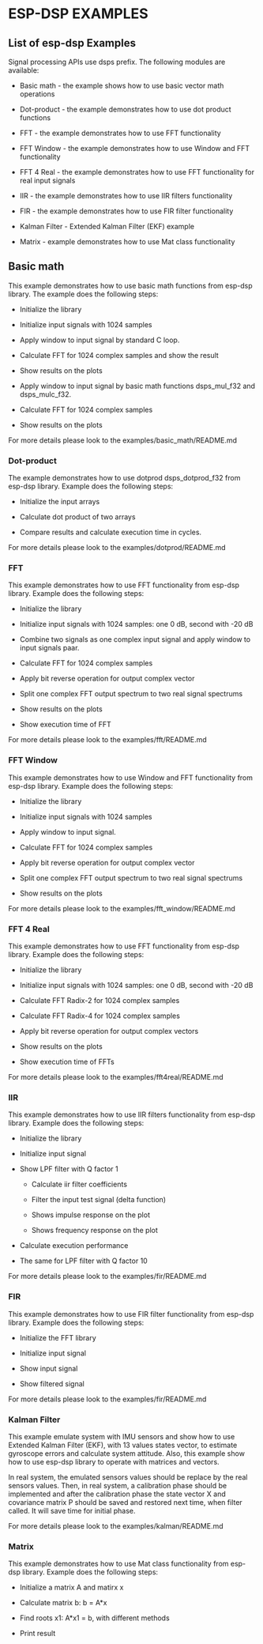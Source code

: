 # ESP-DSP EXAMPLES

## List of esp-dsp Examples

Signal processing APIs use dsps prefix. The following modules are available:

- Basic math - the example shows how to use basic vector math operations

- Dot-product - the example demonstrates how to use dot product functions

- FFT - the example demonstrates how to use FFT functionality

- FFT Window - the example demonstrates how to use Window and FFT functionality

- FFT 4 Real - the example demonstrates how to use FFT functionality for real input signals

- IIR - the example demonstrates how to use IIR filters functionality

- FIR - the example demonstrates how to use FIR filter functionality

- Kalman Filter - Extended Kalman Filter (EKF) example

- Matrix - example demonstrates how to use Mat class functionality

## Basic math

This example demonstrates how to use basic math functions from esp-dsp library. The example does the following steps:

- Initialize the library

- Initialize input signals with 1024 samples

- Apply window to input signal by standard C loop.

- Calculate FFT for 1024 complex samples and show the result

- Show results on the plots

- Apply window to input signal by basic math functions dsps_mul_f32 and dsps_mulc_f32.

- Calculate FFT for 1024 complex samples

- Show results on the plots

For more details please look to the examples/basic_math/README.md

### Dot-product

The example demonstrates how to use dotprod dsps_dotprod_f32 from esp-dsp library. Example does the following steps:

- Initialize the input arrays

- Calculate dot product of two arrays

- Compare results and calculate execution time in cycles.

For more details please look to the examples/dotprod/README.md

### FFT

This example demonstrates how to use FFT functionality from esp-dsp library. Example does the following steps:

- Initialize the library

- Initialize input signals with 1024 samples: one 0 dB, second with -20 dB

- Combine two signals as one complex input signal and apply window to input signals paar.

- Calculate FFT for 1024 complex samples

- Apply bit reverse operation for output complex vector

- Split one complex FFT output spectrum to two real signal spectrums

- Show results on the plots

- Show execution time of FFT

For more details please look to the examples/fft/README.md

### FFT Window

This example demonstrates how to use Window and FFT functionality from esp-dsp library. Example does the following steps:

- Initialize the library

- Initialize input signals with 1024 samples

- Apply window to input signal.

- Calculate FFT for 1024 complex samples

- Apply bit reverse operation for output complex vector

- Split one complex FFT output spectrum to two real signal spectrums

- Show results on the plots

For more details please look to the examples/fft_window/README.md

### FFT 4 Real

This example demonstrates how to use FFT functionality from esp-dsp library. Example does the following steps:

- Initialize the library

- Initialize input signals with 1024 samples: one 0 dB, second with -20 dB

- Calculate FFT Radix-2 for 1024 complex samples

- Calculate FFT Radix-4 for 1024 complex samples

- Apply bit reverse operation for output complex vectors

- Show results on the plots

- Show execution time of FFTs

For more details please look to the examples/fft4real/README.md

### IIR

This example demonstrates how to use IIR filters functionality from esp-dsp library. Example does the following steps:

- Initialize the library

- Initialize input signal

- Show LPF filter with Q factor 1
  
    - Calculate iir filter coefficients

    - Filter the input test signal (delta function)

    - Shows impulse response on the plot

    - Shows frequency response on the plot

- Calculate execution performance

- The same for LPF filter with Q factor 10

For more details please look to the examples/fir/README.md

### FIR

This example demonstrates how to use FIR filter functionality from esp-dsp library. Example does the following steps:

- Initialize the FFT library

- Initialize input signal

- Show input signal

- Show filtered signal

For more details please look to the examples/fir/README.md

### Kalman Filter

This example emulate system with IMU sensors and show how to use Extended Kalman Filter (EKF), with 13 values states vector, to estimate gyroscope errors and calculate system attitude. Also, this example show how to use esp-dsp library to operate with matrices and vectors.

In real system, the emulated sensors values should be replace by the real sensors values. Then, in real system, a calibration phase should be implemented and after the calibration phase the state vector X and covariance matrix P should be saved and restored next time, when filter called. It will save time for initial phase.

For more details please look to the examples/kalman/README.md


### Matrix

This example demonstrates how to use Mat class functionality from esp-dsp library. Example does the following steps:

- Initialize a matrix A and matirx x

- Calculate matrix b: b = A*x

- Find roots x1: A*x1 = b, with different methods

- Print result